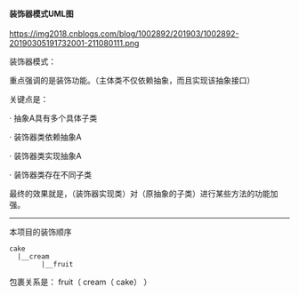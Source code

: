 
#### 装饰器模式UML图

https://img2018.cnblogs.com/blog/1002892/201903/1002892-20190305191732001-211080111.png

装饰器模式：

重点强调的是装饰功能。（主体类不仅依赖抽象，而且实现该抽象接口）

关键点是：

·        抽象A具有多个具体子类

·        装饰器类依赖抽象A

·        装饰器类实现抽象A

·        装饰器类存在不同子类

最终的效果就是，（装饰器实现类）对（原抽象的子类）进行某些方法的功能加强。

---
本项目的装饰顺序

```
cake
  |__cream
        |__fruit
```

包裹关系是： fruit（ cream（ cake） ）